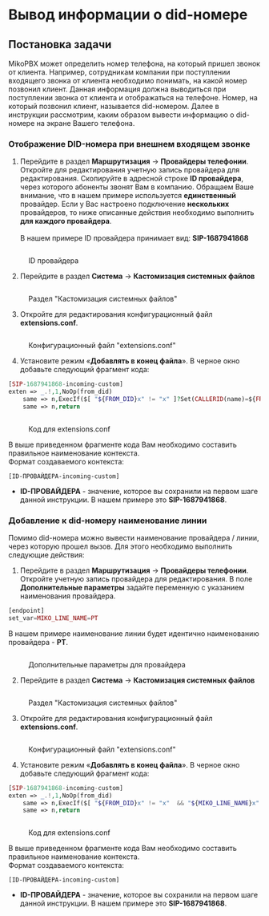 # Вывод информации о did-номере

## Постановка задачи <a href="#postanovka_zadachi" id="postanovka_zadachi"></a>

MikoPBX может определить номер телефона, на который пришел звонок от клиента. Например, сотрудникам компании при поступлении входящего звонка от клиента необходимо понимать, на какой номер позвонил клиент. Данная информация должна выводиться при поступлении звонка от клиента и отображаться на телефоне. Номер, на который позвонил клиент, называется did-номером. Далее в инструкции рассмотрим, каким образом вывести информацию о did-номере на экране Вашего телефона.

### Отображение DID-номера при внешнем входящем звонке <a href="#otobrazhenie_did-nomera_pri_vneshnem_vxodjaschem_zvonke" id="otobrazhenie_did-nomera_pri_vneshnem_vxodjaschem_zvonke"></a>

1. Перейдите в раздел **Маршрутизация** → **Провайдеры телефонии**. Откройте для редактирования учетную запись провайдера для редактирования. Скопируйте в адресной строке **ID провайдера**, через которого абоненты звонят Вам в компанию. Обращаем Ваше внимание, что в нашем примере используется **единственный** провайдер. Если у Вас настроено подключение **нескольких** провайдеров, то ниже описанные действия необходимо выполнить **для каждого провайдера**.\
   \
   В нашем примере ID провайдера принимает вид: **SIP-1687941868**

<figure><img src="../../.gitbook/assets/image (19) (1).png" alt=""><figcaption><p>ID провайдера</p></figcaption></figure>

2. Перейдите в раздел **Система** -> **Кастомизация системных файлов**

<figure><img src="../../.gitbook/assets/image (20) (1).png" alt=""><figcaption><p>Раздел "Кастомизация системных файлов"</p></figcaption></figure>

3. Откройте для редактирования конфигурационный файл **extensions.conf**.&#x20;

<figure><img src="../../.gitbook/assets/image (21) (1).png" alt=""><figcaption><p>Конфигурационный файл "extensions.conf"</p></figcaption></figure>

4. Установите режим «**Добавлять в конец файла**». В черное окно добавьте следующий фрагмент кода:

```php
[SIP-1687941868-incoming-custom]
exten => _.!,1,NoOp(from_did)
    same => n,ExecIf($[ "${FROM_DID}x" != "x" ]?Set(CALLERID(name)=${FROM_DID}))
    same => n,return
```

<figure><img src="../../.gitbook/assets/codeForExtensionsconf.png" alt=""><figcaption><p>Код для extensions.conf</p></figcaption></figure>

В выше приведенном фрагменте кода Вам необходимо составить правильное наименование контекста.\
Формат создаваемого контекста:

```
[ID-ПРОВАЙДЕРА-incoming-custom]
```

* **ID-ПРОВАЙДЕРА** - значение, которое вы сохранили на первом шаге данной инструкции. В нашем примере это **SIP-1687941868**.

### Добавление к did-номеру наименование линии <a href="#dobavlenie_k_did-nomeru_naimenovanie_linii" id="dobavlenie_k_did-nomeru_naimenovanie_linii"></a>

Помимо did-номера можно вывести наименование провайдера / линии, через которую прошел вызов. Для этого необходимо выполнить следующие действия:

1. Перейдите в раздел **Маршрутизация** → **Провайдеры телефонии**. Откройте учетную запись провайдера для редактирования. В поле **Дополнительные параметры** задайте переменную с указанием наименования провайдера.

```php
[endpoint]
set_var=MIKO_LINE_NAME=PT
```

В нашем примере наименование линии будет идентично наименованию провайдера - **PT**.

<figure><img src="../../.gitbook/assets/extraParameters (1).png" alt=""><figcaption><p>Дополнительные параметры для провайдера </p></figcaption></figure>

2. Перейдите в раздел **Система** -> **Кастомизация системных файлов**

<figure><img src="../../.gitbook/assets/image (22) (1).png" alt=""><figcaption><p>Раздел "Кастомизация системных файлов"</p></figcaption></figure>

3. Откройте для редактирования конфигурационный файл **extensions.conf**.

<figure><img src="../../.gitbook/assets/image (23) (1).png" alt=""><figcaption><p>Конфигурационный файл "extensions.conf"</p></figcaption></figure>

4. Установите режим «**Добавлять в конец файла**». В черное окно добавьте следующий фрагмент кода:

```php
[SIP-1687941868-incoming-custom]
exten => _.!,1,NoOp(from_did)
    same => n,ExecIf($[ "${FROM_DID}x" != "x"  && "${MIKO_LINE_NAME}x" != "x" ]?Set(CALLERID(name)=${MIKO_LINE_NAME} ${FROM_DID}))
    same => n,return	
```

<figure><img src="../../.gitbook/assets/codeForExtensionsconf2.png" alt=""><figcaption><p>Код для extensions.conf</p></figcaption></figure>

В выше приведенном фрагменте кода Вам необходимо составить правильное наименование контекста.\
Формат создаваемого контекста:

```
[ID-ПРОВАЙДЕРА-incoming-custom]
```

* **ID-ПРОВАЙДЕРА** - значение, которое вы сохранили на первом шаге данной инструкции. В нашем примере это **SIP-1687941868**.
